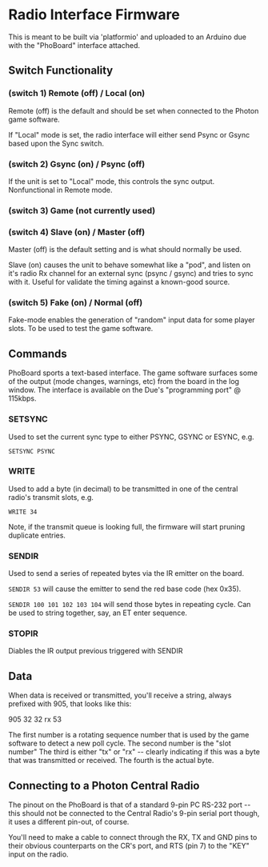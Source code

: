 # Radio Interface Firmware

This is meant to be built via 'platformio' and uploaded to an Arduino due with the "PhoBoard" interface attached.

## Switch Functionality

### (switch 1) Remote (off) / Local (on)

Remote (off) is the default and should be set when connected to the Photon game software.

If "Local" mode is set, the radio interface will either send Psync or Gsync based upon the Sync switch.

### (switch 2) Gsync (on) / Psync (off)

If the unit is set to "Local" mode, this controls the sync output. Nonfunctional in Remote mode.

### (switch 3) Game (not currently used)

### (switch 4) Slave (on)  / Master (off)

Master (off) is the default setting and is what should normally be used.

Slave (on) causes the unit to behave somewhat like a "pod", and listen on it's radio Rx channel for an
external sync (psync / gsync) and tries to sync with it. Useful for validate the timing against a known-good source.

### (switch 5) Fake (on) / Normal (off)

Fake-mode enables the generation of "random" input data for some player slots. To be used to test the game software.

## Commands

PhoBoard sports a text-based interface. The game software surfaces some of the output (mode changes, warnings, etc)
from the board in the log window. The interface is available on the Due's "programming port" @ 115kbps.

### SETSYNC

Used to set the current sync type to either PSYNC, GSYNC or ESYNC, e.g.

`SETSYNC PSYNC`

### WRITE

Used to add a byte (in decimal) to be transmitted in one of the central radio's transmit slots, e.g.

`WRITE 34`

Note, if the transmit queue is looking full, the firmware will start pruning duplicate entries.

### SENDIR

Used to send a series of repeated bytes via the IR emitter on the board.

`SENDIR 53` will cause the emitter to send the red base code (hex 0x35).

`SENDIR 100 101 102 103 104` will send those bytes in repeating cycle. Can be used to string together, say, an ET
enter sequence.

### STOPIR

Diables the IR output previous triggered with SENDIR

## Data

When data is received or transmitted, you'll receive a string, always prefixed with 905, that looks like this:

905 32 32 rx 53

The first number is a rotating sequence number that is used by the game software to detect a new poll cycle.
The second number is the "slot number"
The third is either "tx" or "rx" -- clearly indicating if this was a byte that was transmitted or received.
The fourth is the actual byte.

## Connecting to a Photon Central Radio

The pinout on the PhoBoard is that of a standard 9-pin PC RS-232 port -- this should not be connected to the
Central Radio's 9-pin serial port though, it uses a different pin-out, of course.

You'll need to make a cable to connect through the RX, TX and GND pins to their obvious counterparts on the CR's
port, and RTS (pin 7) to the "KEY" input on the radio.



